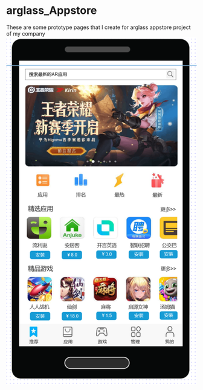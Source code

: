 # arglass_Appstore
These are some prototype pages that I create for arglass appstore project of my company
![Alt text](./app_index.png?raw=true "app index page")

    


    
